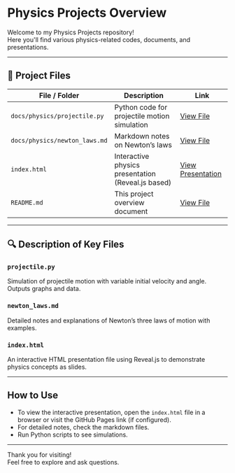 # Physics Projects Overview

Welcome to my Physics Projects repository!  
Here you'll find various physics-related codes, documents, and presentations.

---

## 📁 Project Files

| File / Folder               | Description                            | Link                          |
|----------------------------|------------------------------------|-------------------------------|
| `docs/physics/projectile.py` | Python code for projectile motion simulation | [View File](docs/physics/projectile.py) |
| `docs/physics/newton_laws.md` | Markdown notes on Newton’s laws     | [View File](docs/physics/newton_laws.md) |
| `index.html`               | Interactive physics presentation (Reveal.js based) | [View Presentation](index.html)          |
| `README.md`                | This project overview document       | [View File](README.md)          |

---

## 🔍 Description of Key Files

### `projectile.py`  
Simulation of projectile motion with variable initial velocity and angle. Outputs graphs and data.

### `newton_laws.md`  
Detailed notes and explanations of Newton’s three laws of motion with examples.

### `index.html`  
An interactive HTML presentation file using Reveal.js to demonstrate physics concepts as slides.

---

## How to Use

- To view the interactive presentation, open the `index.html` file in a browser or visit the GitHub Pages link (if configured).
- For detailed notes, check the markdown files.
- Run Python scripts to see simulations.

---

Thank you for visiting!  
Feel free to explore and ask questions.
